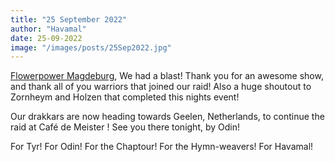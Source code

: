 ```yaml
---
title: "25 September 2022"
author: "Havamal"
date: 25-09-2022
image: "/images/posts/25Sep2022.jpg"
---
```


[Flowerpower Magdeburg](https://www.facebook.com/flowerpower.magdeburg), We had a blast! Thank you for an awesome show, and thank all of you warriors that joined our raid! Also a huge shoutout to Zornheym and Holzen that completed this nights event!

Our drakkars are now heading towards Geelen, Netherlands, to continue the raid at Café de Meister ! See you there tonight, by Odin!

For Tyr! For Odin! For the Chaptour! For the Hymn-weavers! For Havamal!